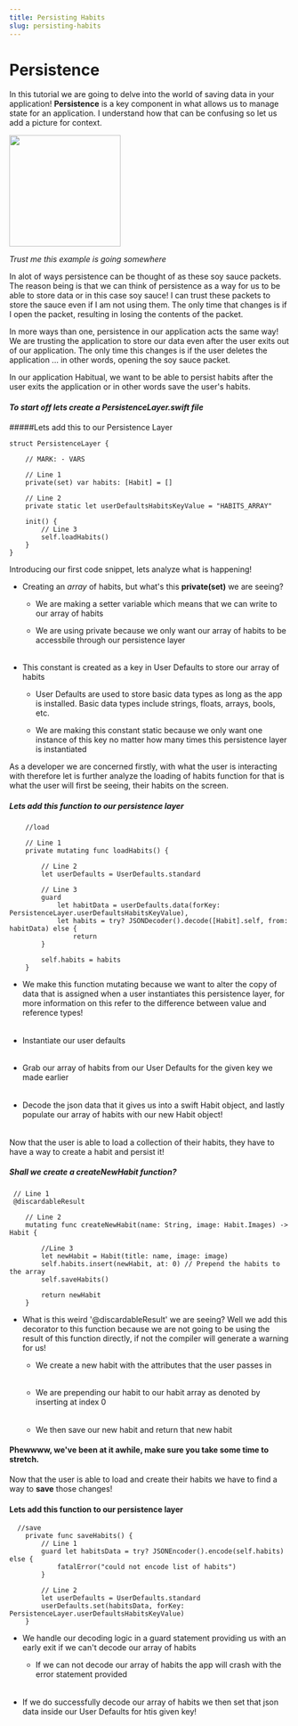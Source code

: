 ```yaml
---
title: Persisting Habits
slug: persisting-habits
---
```



# Persistence #

In this tutorial we are going to delve into the world of saving data in your application! **Persistence** is a key component in what allows us to manage state for an application.
I understand how that can be confusing so let us add a picture for context.

<img src="https://hungrygopher.com/wp-content/uploads/2015/07/soy_sauce_packet.jpg" width="200" height="200" />

*Trust me this example is going somewhere*


In alot of ways persistence can be thought of as these soy sauce packets. The reason being is that we can think of persistence as a way for us to be able to store data or in this case soy sauce! I can trust these packets to store the sauce even if I am not using them. The only time that changes is if I open the packet, resulting in losing the contents of the packet. 

In more ways than one, persistence in our application acts the same way! We are trusting the application to store our data even after the user exits out of our application. The only time this changes is if the user deletes the application ... in other words, opening the soy sauce packet.

In our application Habitual, we want to be able to persist habits after the user exits the application or in other words save the user's habits.

#### *To start off lets create a PersistenceLayer.swift file* ####

#####Lets add this to our Persistence Layer

```
struct PersistenceLayer {
    
    // MARK: - VARS
    
    // Line 1
    private(set) var habits: [Habit] = []
    
    // Line 2
    private static let userDefaultsHabitsKeyValue = "HABITS_ARRAY"
    
    init() {
        // Line 3
        self.loadHabits()
    }
}
```

Introducing our first code snippet, lets analyze what is happening!

* Creating an *array* of habits, but what's this **private(set)** we are seeing? 
       
    - We are making a setter variable which means that we can write to our array of habits

    - We are using private because we only want our array of habits to be accessbile through our persistence layer
######
* This constant is created as a key in User Defaults to store our array of habits

    - User Defaults are used to store basic data types as long as the app is installed. Basic data types include strings, floats, arrays, bools, etc.

    - We are making this constant static because we only want one instance of this key no matter how many times this persistence layer is instantiated

As a developer we are concerned firstly, with what the user is interacting with therefore let is further analyze the loading of habits function for that is what the user will first be seeing, their habits on the screen.

##### Lets add this function to our persistence layer #####
```
    //load

    // Line 1
    private mutating func loadHabits() {

        // Line 2
        let userDefaults = UserDefaults.standard

        // Line 3
        guard
            let habitData = userDefaults.data(forKey: PersistenceLayer.userDefaultsHabitsKeyValue),
            let habits = try? JSONDecoder().decode([Habit].self, from: habitData) else {
                return
        }
        
        self.habits = habits
    }
```

* We make this function mutating because we want to alter the copy of data that is assigned when a user instantiates this persistence layer, for more information on this refer to the difference between value and reference types!
######
* Instantiate our user defaults
######
* Grab our array of habits from our User Defaults for the given key we made earlier
######
* Decode the json data that it gives us into a swift Habit object, and lastly populate our array of habits with our new Habit object!
######
Now that the user is able to load a collection of their habits, they have to have a way to create a habit and persist it!

##### Shall we create a createNewHabit function? 

```
 // Line 1
 @discardableResult
    
    // Line 2
    mutating func createNewHabit(name: String, image: Habit.Images) -> Habit {

        //Line 3
        let newHabit = Habit(title: name, image: image)
        self.habits.insert(newHabit, at: 0) // Prepend the habits to the array
        self.saveHabits()
        
        return newHabit
    }
```

* What is this weird '@discardableResult' we are seeing? Well we add this decorator to this function because we are not going to be using the result of this function directly, if not the compiler will generate a warning for us!
 
    - We create a new habit with the attributes that the user passes in
    ######
    - We are prepending our habit to our habit array as denoted by inserting at index 0
    ######
    - We then save our new habit and return that new habit

#### Phewwww, we've been at it awhile, make sure you take some time to stretch.

Now that the user is able to load and create their habits we have to find a way to **save** those changes!

#### Lets add this function to our persistence layer

```
  //save
    private func saveHabits() {
        // Line 1
        guard let habitsData = try? JSONEncoder().encode(self.habits) else {
            fatalError("could not encode list of habits")
        }
        
        // Line 2
        let userDefaults = UserDefaults.standard
        userDefaults.set(habitsData, forKey: PersistenceLayer.userDefaultsHabitsKeyValue)
    }
```

* We handle our decoding logic in a guard statement providing us with an early exit if we can't decode our array of habits

    - If we can not decode our array of habits the app will crash with the error statement provided
    
######
* If we do successfully decode our array of habits we then set that json data inside our User Defaults for htis given key!